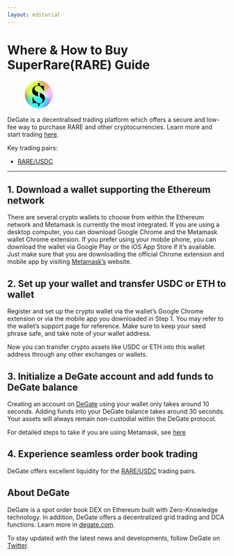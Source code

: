 ```yaml
---
layout: editorial
---
```


# Where & How to Buy SuperRare(RARE) Guide

<figure><img src="../.gitbook/assets/rare_0xba5bde662c17e2adff1075610382b9b691296350.png" alt="RARE" width="64" style="border-radius: 50%;"><figcaption></figcaption></figure>

DeGate is a decentralised trading platform which offers a secure and low-fee way to purchase RARE and other cryptocurrencies. Learn more and start trading [here](https://app.degate.com/trade/USDC/0xba5bde662c17e2adff1075610382b9b691296350?utm_source=howtobuy).&#x20;

Key trading pairs:

* [RARE/USDC](https://app.degate.com/trade/USDC/0xba5bde662c17e2adff1075610382b9b691296350?utm_source=howtobuy)

***

## 1. Download a wallet supporting the Ethereum network

There are several crypto wallets to choose from within the Ethereum network and Metamask is currently the most integrated. If you are using a desktop computer, you can download Google Chrome and the Metamask wallet Chrome extension. If you prefer using your mobile phone, you can download the wallet via Google Play or the iOS App Store if it’s available. Just make sure that you are downloading the official Chrome extension and mobile app by visiting [Metamask’s](https://metamask.io/) website.

## 2. Set up your wallet and transfer USDC or ETH to wallet

Register and set up the crypto wallet via the wallet’s Google Chrome extension or via the mobile app you downloaded in Step 1. You may refer to the wallet’s support page for reference. Make sure to keep your seed phrase safe, and take note of your wallet address.&#x20;

Now you can transfer crypto assets like USDC or ETH into this wallet address through any other exchanges or wallets.

## 3. Initialize a DeGate account and add funds to DeGate balance

Creating an account on [DeGate](https://app.degate.com/?utm_source=RARE_howtobuy) using your wallet only takes around 10 seconds. Adding funds into your DeGate balance takes around 30 seconds. Your assets will always remain non-custodial within the DeGate protocol.

For detailed steps to take if you are using Metamask, see [here](https://docs.degate.com/v/product_en/main-features/wallet-connectivity/metamask)

## 4. Experience seamless order book trading

DeGate offers excellent liquidity for the [RARE/USDC](https://app.degate.com/trade/USDC/0xba5bde662c17e2adff1075610382b9b691296350?utm_source=howtobuy) trading pairs.&#x20;

## About DeGate

DeGate is a spot order book DEX on Ethereum built with Zero-Knowledge technology. In addition, DeGate offers a decentralized grid trading and DCA functions. Learn more in [degate.com](https://degate.com/?utm_source=RARE_howtobuy).

To stay updated with the latest news and developments, follow DeGate on [Twitter](https://twitter.com/degatedex).
